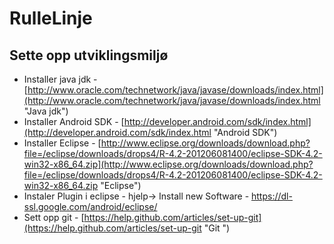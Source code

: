 RulleLinje
==========

## Sette opp utviklingsmiljø
* Installer java jdk - [http://www.oracle.com/technetwork/java/javase/downloads/index.html](http://www.oracle.com/technetwork/java/javase/downloads/index.html "Java jdk")
* Installer Android SDK - [http://developer.android.com/sdk/index.html](http://developer.android.com/sdk/index.html "Android SDK")
* Installer Eclipse - [http://www.eclipse.org/downloads/download.php?file=/eclipse/downloads/drops4/R-4.2-201206081400/eclipse-SDK-4.2-win32-x86_64.zip](http://www.eclipse.org/downloads/download.php?file=/eclipse/downloads/drops4/R-4.2-201206081400/eclipse-SDK-4.2-win32-x86_64.zip "Eclipse")
* Instaler Plugin i eclipse - hjelp-> Install new Software - https://dl-ssl.google.com/android/eclipse/
* Sett opp git - [https://help.github.com/articles/set-up-git](https://help.github.com/articles/set-up-git "Git ")

